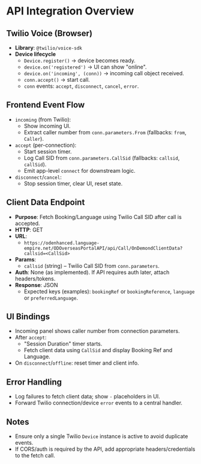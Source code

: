 # API Integration Overview

## Twilio Voice (Browser)
- **Library**: `@twilio/voice-sdk`
- **Device lifecycle**
  - `Device.register()` → device becomes ready.
  - `device.on('registered')` → UI can show "online".
  - `device.on('incoming', (conn))` → incoming call object received.
  - `conn.accept()` → start call.
  - `conn` events: `accept`, `disconnect`, `cancel`, `error`.

## Frontend Event Flow
- `incoming` (from Twilio):
  - Show incoming UI.
  - Extract caller number from `conn.parameters.From` (fallbacks: `from`, `Caller`).
- `accept` (per-connection):
  - Start session timer.
  - Log Call SID from `conn.parameters.CallSid` (fallbacks: `callsid`, `callSid`).
  - Emit app-level `connect` for downstream logic.
- `disconnect`/`cancel`:
  - Stop session timer, clear UI, reset state.

## Client Data Endpoint
- **Purpose**: Fetch Booking/Language using Twilio Call SID after call is accepted.
- **HTTP**: GET
- **URL**:
  - `https://odenhanced.language-empire.net/ODOverseasPortalAPI/api/Call/OnDemondClientData?callsid=<CallSid>`
- **Params**:
  - `callsid` (string) – Twilio Call SID from `conn.parameters`.
- **Auth**: None (as implemented). If API requires auth later, attach headers/tokens.
- **Response**: JSON
  - Expected keys (examples): `bookingRef` or `bookingReference`, `language` or `preferredLanguage`.

## UI Bindings
- Incoming panel shows caller number from connection parameters.
- After `accept`:
  - "Session Duration" timer starts.
  - Fetch client data using `CallSid` and display Booking Ref and Language.
- On `disconnect`/`offline`: reset timer and client info.

## Error Handling
- Log failures to fetch client data; show `-` placeholders in UI.
- Forward Twilio connection/device `error` events to a central handler.

## Notes
- Ensure only a single Twilio `Device` instance is active to avoid duplicate events.
- If CORS/auth is required by the API, add appropriate headers/credentials to the fetch call.
